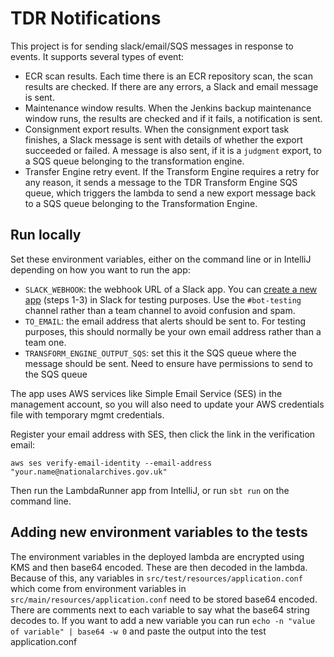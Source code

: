 # TDR Notifications

This project is for sending slack/email/SQS messages in response to events. It supports several types of event:

* ECR scan results. Each time there is an ECR repository scan, the scan results are checked. If there are any errors, a
  Slack and email message is sent.
* Maintenance window results. When the Jenkins backup maintenance window runs, the results are checked and if it fails,
  a notification is sent.
* Consignment export results. When the consignment export task finishes, a Slack message is sent with details of whether
  the export succeeded or failed. A message is also sent, if it is a `judgment` export, to a SQS queue belonging to the transformation engine.
* Transfer Engine retry event. If the Transform Engine requires a retry for any reason, it sends a message to the TDR Transform Engine SQS queue, which triggers the lambda to send a new export message back to a SQS queue belonging to the Transformation Engine.

## Run locally

Set these environment variables, either on the command line or in IntelliJ depending on how you want to run the app:

* `SLACK_WEBHOOK`: the webhook URL of a Slack app. You can [create a new app][Slack-app] (steps 1-3) in Slack for testing purposes.
  Use the `#bot-testing` channel rather than a team channel to avoid confusion and spam.
* `TO_EMAIL`: the email address that alerts should be sent to. For testing purposes, this should normally be your own
  email address rather than a team one.
* `TRANSFORM_ENGINE_OUTPUT_SQS`: set this it the SQS queue where the message should be sent. Need to ensure have permissions to send to the SQS queue

The app uses AWS services like Simple Email Service (SES) in the management account, so you will also need to update
your AWS credentials file with temporary mgmt credentials.

Register your email address with SES, then click the link in the verification email:

```
aws ses verify-email-identity --email-address "your.name@nationalarchives.gov.uk"
```

Then run the LambdaRunner app from IntelliJ, or run `sbt run` on the command line.

## Adding new environment variables to the tests
The environment variables in the deployed lambda are encrypted using KMS and then base64 encoded. These are then decoded in the lambda. Because of this, any variables in `src/test/resources/application.conf` which come from environment variables in `src/main/resources/application.conf` need to be stored base64 encoded. There are comments next to each variable to say what the base64 string decodes to. If you want to add a new variable you can run `echo -n "value of variable" | base64 -w 0` and paste the output into the test application.conf

[Slack-app]: https://api.slack.com/messaging/webhooks
